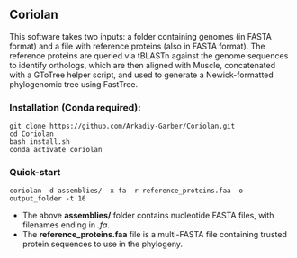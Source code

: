 ## Coriolan
This software takes two inputs: a folder containing genomes (in FASTA format) and a file with reference proteins (also in FASTA format). The reference proteins are queried via tBLASTn against the genome sequences to identify orthologs, which are then aligned with Muscle, concatenated with a GToTree helper script, and used to generate a Newick-formatted phylogenomic tree using FastTree.

### Installation (Conda required):

    git clone https://github.com/Arkadiy-Garber/Coriolan.git
    cd Coriolan
    bash install.sh
    conda activate coriolan

### Quick-start

    coriolan -d assemblies/ -x fa -r reference_proteins.faa -o output_folder -t 16

 - The above **assemblies/** folder contains nucleotide FASTA files, with filenames ending in _.fa_.
 - The **reference_proteins.faa** file is a multi-FASTA file containing trusted protein sequences to use in the phylogeny.
